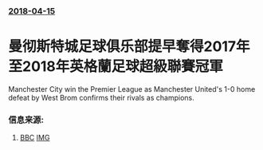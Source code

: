### [2018-04-15](/news/2018/04/15/index.md)

##### 
# 曼彻斯特城足球俱乐部提早奪得2017年至2018年英格蘭足球超級聯賽冠軍 

Manchester City win the Premier League as Manchester United's 1-0 home defeat by West Brom confirms their rivals as champions.


### 信息来源:

1. [BBC](http://www.bbc.co.uk/sport/football/43774961) [IMG](https://ichef.bbci.co.uk/onesport/cps/624/cpsprodpb/3BB8/production/_100888251_manchestercity_bbc.jpg)
